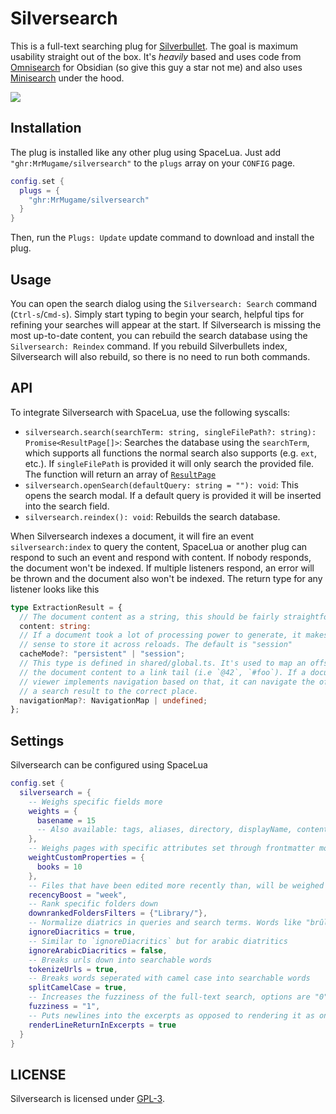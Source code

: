 # Silversearch

This is a full-text searching plug for [Silverbullet](https://silverbullet.md/). The goal is maximum usability straight out of the box. It's *heavily* based and uses code from [Omnisearch](https://github.com/scambier/obsidian-omnisearch) for Obsidian (so give this guy a star not me) and also uses [Minisearch](https://github.com/lucaong/minisearch) under the hood.

![](https://raw.githubusercontent.com/mrmugame/silversearch/main/docs/demo.webp)

## Installation

The plug is installed like any other plug using SpaceLua. Just add `"ghr:MrMugame/silversearch"` to the `plugs` array on your `CONFIG` page.
```lua
config.set {
  plugs = {
    "ghr:MrMugame/silversearch"
  }
}
```
Then, run the `Plugs: Update` update command to download and install the plug.

## Usage

You can open the search dialog using the `Silversearch: Search` command (`Ctrl-s`/`Cmd-s`). Simply start typing to begin your search, helpful tips for refining your searches will appear at the start. If Silversearch is missing the most up-to-date content, you can rebuild the search database using the `Silversearch: Reindex` command. If you rebuild Silverbullets index, Silversearch will also rebuild, so there is no need to run both commands.

## API

To integrate Silversearch with SpaceLua, use the following syscalls:

- `silversearch.search(searchTerm: string, singleFilePath?: string): Promise<ResultPage[]>`: Searches the database using the `searchTerm`, which supports all functions the normal search also supports (e.g. `ext`, etc.). If `singleFilePath` is provided it will only search the provided file. The function will return an array of [`ResultPage`](https://github.com/MrMugame/silversearch/blob/5c4a3b57a8f92336c5e2b1ae29ff9d4b668cd470/shared/global.ts#L6)
- `silversearch.openSearch(defaultQuery: string = ""): void`: This opens the search modal. If a default query is provided it will be inserted into the search field.
- `silversearch.reindex(): void`: Rebuilds the search database.

When Silversearch indexes a document, it will fire an event `silversearch:index` to query the content, SpaceLua or another plug can respond to such an event and respond with content. If nobody responds, the document won't be indexed. If multiple listeners respond, an error will be thrown and the document also won't be indexed. The return type for any listener looks like this

```ts
type ExtractionResult = {
  // The document content as a string, this should be fairly straightforward
  content: string:
  // If a document took a lot of processing power to generate, it makes
  // sense to store it across reloads. The default is "session"
  cacheMode?: "persistent" | "session";
  // This type is defined in shared/global.ts. It's used to map an offset in
  // the document content to a link tail (i.e `@42`, `#foo`). If a document
  // viewer implements navigation based on that, it can navigate the offset of
  // a search result to the correct place.
  navigationMap?: NavigationMap | undefined;
};
```

## Settings

Silversearch can be configured using SpaceLua
```lua
config.set {
  silversearch = {
    -- Weighs specific fields more
    weights = {
      basename = 15
      -- Also available: tags, aliases, directory, displayName, content
    },
    -- Weighs pages with specific attributes set through frontmatter more if that attribute is included in the search
    weightCustomProperties = {
      books = 10
    },
    -- Files that have been edited more recently than, will be weighed more. Options are "day", "week", "month" or "disabled"
    recencyBoost = "week",
    -- Rank specific folders down
    downrankedFoldersFilters = {"Library/"},
    -- Normalize diatrics in queries and search terms. Words like "brûlée" or "žluťoučký" will be indexed as "brulee" and "zlutoucky".
    ignoreDiacritics = true,
    -- Similar to `ignoreDiacritics` but for arabic diatritics
    ignoreArabicDiacritics = false,
    -- Breaks urls down into searchable words
    tokenizeUrls = true,
    -- Breaks words seperated with camel case into searchable words
    splitCamelCase = true,
    -- Increases the fuzziness of the full-text search, options are "0", "1", "2"
    fuzziness = "1",
    -- Puts newlines into the excerpts as opposed to rendering it as one continous string
    renderLineReturnInExcerpts = true
  }
}
```

## LICENSE

Silversearch is licensed under [GPL-3](https://tldrlegal.com/license/gnu-general-public-license-v3-(gpl-3)).
